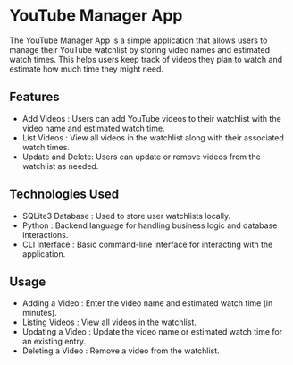 # YouTube Manager App

The YouTube Manager App is a simple application that allows users to manage their YouTube watchlist by storing video names and estimated watch times. This helps users keep track of videos they plan to watch and estimate how much time they might need.

## Features

- Add Videos : Users can add YouTube videos to their watchlist with the video name and estimated watch time.
- List Videos : View all videos in the watchlist along with their associated watch times.
- Update and Delete: Users can update or remove videos from the watchlist as needed.

## Technologies Used

- SQLite3 Database : Used to store user watchlists locally.
- Python : Backend language for handling business logic and database interactions.
- CLI Interface : Basic command-line interface for interacting with the application.

## Usage

- Adding a Video : Enter the video name and estimated watch time (in minutes).
- Listing Videos : View all videos in the watchlist.
- Updating a Video : Update the video name or estimated watch time for an existing entry.
- Deleting a Video : Remove a video from the watchlist.
